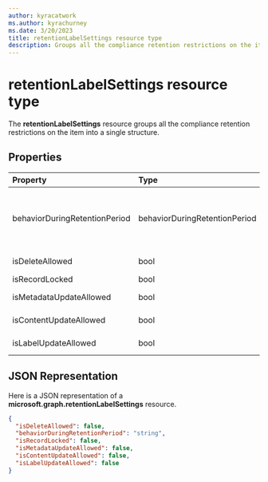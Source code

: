 ```yaml
---
author: kyracatwork
ms.author: kyrachurney
ms.date: 3/20/2023
title: retentionLabelSettings resource type
description: Groups all the compliance retention restrictions on the item into a single structure
---
```


# retentionLabelSettings resource type

The **retentionLabelSettings** resource groups all the compliance retention restrictions on the item into a single structure.

## Properties

| Property                      | Type                          | Description                                                                                                                                                                                                                                                |
| :---------------------------- | :---------------------------- | :--------------------------------------------------------------------------------------------------------------------------------------------------------------------------------------------------------------------------------------------------------- |
| behaviorDuringRetentionPeriod | behaviorDuringRetentionPeriod | Describes item behavior during retention period. Possible values are - doNotRetain, retain, retainAsRecord, retainAsRegulatoryRecord, unknownFutureValue. Check - microsoft.graph.security.behaviorDuringRetentionPeriod enum for more details. Read-only. |
| isDeleteAllowed               | bool                          | Specifies whether the document deletion is allowed or not. Read-only.                                                                                                                                                                                      |
| isRecordLocked                | bool                          | Specifies whether the item is locked or not. Read-write.                                                                                                                                                                                                   |
| isMetadataUpdateAllowed       | bool                          | Specifies whether updates to item metadata (Ex. Title field) are blocked or not. Read-only.                                                                                                                                                                |
| isContentUpdateAllowed        | bool                          | Specifies whether updates to document content is allowed or not. Read-only.                                                                                                                                                                                |
| isLabelUpdateAllowed          | bool                          | Specifies whether changing retention label on the document is allowed or not. Read-only.                                                                                                                                                                   |

## JSON Representation

Here is a JSON representation of a **microsoft.graph.retentionLabelSettings** resource.

<!-- {
"blockType": "resource",
"@odata.type": "microsoft.graph.retentionLabelSettings",
"optionalProperties": []
}-->

```json
{
  "isDeleteAllowed": false,
  "behaviorDuringRetentionPeriod": "string",
  "isRecordLocked": false,
  "isMetadataUpdateAllowed": false,
  "isContentUpdateAllowed": false,
  "isLabelUpdateAllowed": false
}
```
